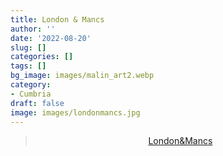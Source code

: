 ```yaml
---
title: London & Mancs
author: ''
date: '2022-08-20'
slug: []
categories: []
tags: []
bg_image: images/malin_art2.webp
category:
- Cumbria
draft: false
image: images/londonmancs.jpg
---
```


<center>

<blockquote class="imgur-embed-pub" lang="en" data-id="a/l1KSVIa"  ><a href="//imgur.com/a/l1KSVIa">London&amp;Mancs</a></blockquote>
</center>

<script async src="//s.imgur.com/min/embed.js" charset="utf-8"></script>